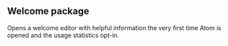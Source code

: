 ## Welcome package

Opens a welcome editor with helpful information the very first time Atom is opened and the usage statistics opt-in.
